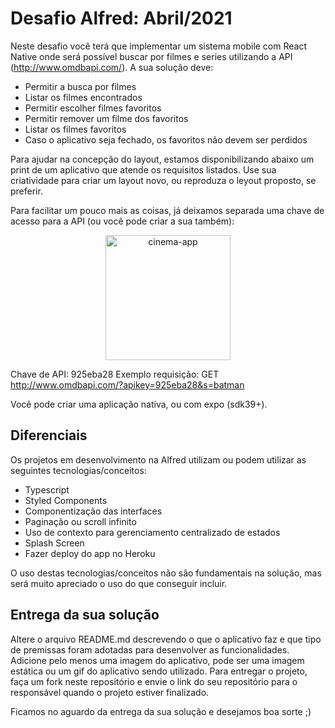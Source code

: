 # Desafio Alfred: Abril/2021 

Neste desafio você terá que implementar um sistema mobile com React Native onde será possível buscar por filmes e series utilizando a API (http://www.omdbapi.com/). A sua solução deve:

- Permitir a busca por filmes
- Listar os filmes encontrados
- Permitir escolher filmes favoritos
- Permitir remover um filme dos favoritos
- Listar os filmes favoritos
- Caso o aplicativo seja fechado, os favoritos não devem ser perdidos

Para ajudar na concepção do layout, estamos disponibilizando abaixo um print de um aplicativo que atende os requisitos listados. Use sua criatividade para criar um layout novo, ou reproduza o leyout proposto, se preferir.

Para facilitar um pouco mais as coisas, já deixamos separada uma chave de acesso para a API (ou você pode criar a sua também):

<p align="center">
  <img src="./cinema-app.gif" alt="cinema-app" width="200px">
</p>

Chave de API: 925eba28
Exemplo requisição: GET http://www.omdbapi.com/?apikey=925eba28&s=batman

Você pode criar uma aplicação nativa, ou com expo (sdk39+).

## Diferenciais
Os projetos em desenvolvimento na Alfred utilizam ou podem utilizar as seguintes tecnologias/conceitos:

- Typescript
- Styled Components
- Componentização das interfaces
- Paginação ou scroll infinito
- Uso de contexto para gerenciamento centralizado de estados
- Splash Screen
- Fazer deploy do app no Heroku

O uso destas tecnologias/conceitos não são fundamentais na solução, mas será muito apreciado o uso do que conseguir incluir. 

## Entrega da sua solução
Altere o arquivo README.md descrevendo o que o aplicativo faz e que tipo de premissas foram adotadas para desenvolver as funcionalidades. Adicione pelo menos uma imagem do aplicativo, pode ser uma imagem estática ou um gif do aplicativo sendo utilizado. Para entregar o projeto, faça um fork neste repositório e envie o link do seu repositório para o responsável quando o projeto estiver finalizado.

Ficamos no aguardo da entrega da sua solução e desejamos boa sorte ;)
